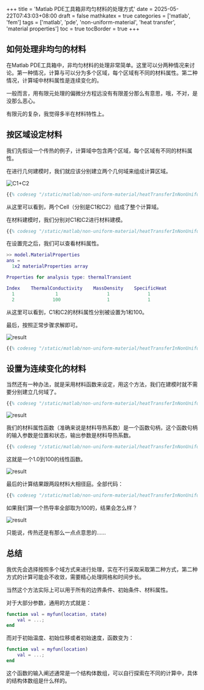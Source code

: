 +++
title = 'Matlab PDE工具箱非均匀材料的处理方式'
date = 2025-05-22T07:43:03+08:00
draft = false
mathkatex = true
categories = ['matlab', 'fem']
tags = ['matlab', 'pde', 'non-uniform-material', 'heat transfer', 'material properties']
toc = true
tocBorder = true
+++

## 如何处理非均匀的材料

在Matlab PDE工具箱中，非均匀材料的处理非常简单。这里可以分两种情况来讨论。第一种情况，计算与可以分为多个区域，每个区域有不同的材料属性。第二种情况，计算域中材料属性是连续变化的。

一般而言，用有限元处理的偏微分方程远没有有限差分那么有意思，哦，不对，是没那么恶心。

有限元的复杂，我觉得多半在材料特性上。

## 按区域设定材料

我们先假设一个传热的例子，计算域中包含两个区域，每个区域有不同的材料属性。

在进行几何建模时，我们就应该分别建立两个几何域来组成计算区域。

![C1+C2](/matlab/non-uniform-material/heatTransferInNonUniformPod.png)

```matlab
{{% codeseg "/static/matlab/non-uniform-material/heatTransferInNonUniformPod.m" 6 13 %}}
```

从这里可以看到，两个Cell（分别是C1和C2）组成了整个计算域。

在材料建模时，我们分别对C1和C2进行材料建模。

```matlab
{{% codeseg "/static/matlab/non-uniform-material/heatTransferInNonUniformPod.m" 21 26 %}}
```

在设置完之后，我们可以查看材料属性。

```matlab
>> model.MaterialProperties
ans = 
  1x2 materialProperties array

Properties for analysis type: thermalTransient

Index    ThermalConductivity    MassDensity    SpecificHeat
  1               1                  1              1      
  2              100                 1              1
```

从这里可以看到，C1和C2的材料属性分别被设置为1和100。

最后，按照正常步骤求解即可。

![result](/matlab/non-uniform-material/result.png)

```matlab
{{% codeseg "/static/matlab/non-uniform-material/heatTransferInNonUniformPod.m"%}}
```

## 设置为连续变化的材料

当然还有一种办法，就是采用材料函数来设定，用这个方法，我们在建模时就不需要分别建立几何域了。

```matlab
{{% codeseg "/static/matlab/non-uniform-material/heatTransferInNonUniformPod2.m" 6 13 %}}
```

![result](/matlab/non-uniform-material/singleCell.png)

我们的材料属性函数（准确来说是材料导热系数）是一个函数句柄，这个函数句柄的输入参数是位置和状态，输出参数是材料导热系数。

```matlab
{{% codeseg "/static/matlab/non-uniform-material/heatTransferInNonUniformPod2.m" 50 52 %}}
```

这就是一个1.0到100的线性函数。

![result](/matlab/non-uniform-material/result2.png)

最后的计算结果跟两段材料大相径庭。全部代码：

```matlab
{{% codeseg "/static/matlab/non-uniform-material/heatTransferInNonUniformPod2.m"%}}
```

如果我们算一个热导率全部取为100的，结果会怎么样？

![result](/matlab/non-uniform-material/result3.png)

只能说，传热还是有那么一点点意思的……

## 总结

我优先会选择按照多个域方式来进行处理，实在不行采取采取第二种方式，第二种方式的计算可能会不收敛，需要精心处理网格和时间步长。

当然这个方法实际上可以用于所有的边界条件、初始条件、材料属性。

对于大部分参数，通用的方式就是：

```matlab
function val = myfun(location, state)
    val = ...;
end
```

而对于初始温度、初始位移或者初始速度，函数变为：

```matlab
function val = myfun(location)
    val = ...;
end
```

这个函数的输入阐述通常是一个结构体数组，可以自行探索在不同的计算中，具体的结构体数组是什么样的。
